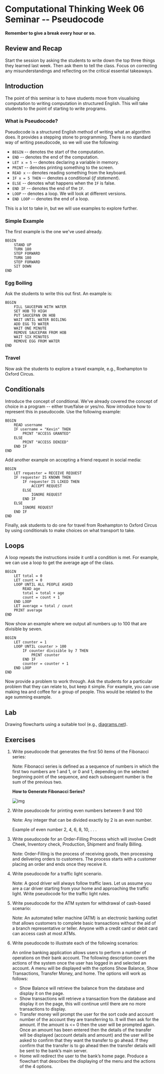 # Computational Thinking Week 06 Seminar -- Pseudocode

**Remember to give a break every hour or so.**

## Review and Recap

Start the session by asking the students to write down the top three things they learned last week. Then ask them to tell the class. Focus on correcting any misunderstandings and reflecting on the critical essential takeaways.

## Introduction

The point of this seminar is to have students move from visualising computation to writing computation in structured English. This will take students to the point of starting to write programs.

### What is Pseudocode?

Pseudocode is a structured English method of writing what an algorithm does. It provides a stepping stone to programming. There is no standard way of writing pseudocode, so we will use the following:

- `BEGIN` -- denotes the start of the computation.
- `END` -- denotes the end of the computation.
- `LET x = 5` -- denotes declaring a variable in memory.
- `PRINT` -- denotes printing something to the screen.
- `READ x` -- denotes reading something from the keyboard.
- `IF x = 5 THEN` -- denotes a conditional (*if statement*).
- `ELSE` -- denotes what happens when the `IF` is false.
- `END IF` -- denotes the end of the `IF`.
- `LOOP` -- denotes a loop. We will look at different versions.
- `END LOOP` -- denotes the end of a loop.

This is a lot to take in, but we will use examples to explore further.

### Simple Example

The first example is the one we've used already.

```pseudocode
BEGIN
    STAND UP
    TURN 180
    STEP FORWARD
    TURN 180
    STEP FORWARD
    SIT DOWN
END
```

### Egg Boiling

Ask the students to write this out first. An example is:

```pseudocode
BEGIN
    FILL SAUCEPAN WITH WATER
    SET HOB TO HIGH
    PUT SAUCEPAN ON HOB
    WAIT UNTIL WATER BOILING
    ADD EGG TO WATER
    WAIT ONE MINUTE
    REMOVE SAUCEPAN FROM HOB
    WAIT SIX MINUTES
    REMOVE EGG FROM WATER
END
```

### Travel

Now ask the students to explore a travel example, e.g., Roehampton to Oxford Circus.

## Conditionals

Introduce the concept of conditional. We've already covered the concept of choice in a program -- either true/false or yes/no. Now introduce how to represent this in pseudocode. Use the following example:

```pseudocode
BEGIN
    READ username
    IF username = "Kevin" THEN
        PRINT "ACCESS GRANTED"
    ELSE
        PRINT "ACCESS DENIED"
    END IF
END
```

Add another example on accepting a friend request in social media:

```pseudocode
BEGIN
	LET requester = RECEIVE REQUEST
	IF requester IS KNOWN THEN
	    IF requester IS LIKED THEN
	        ACCEPT REQUEST
	    ELSE
	        IGNORE REQUEST
	    END IF
	ELSE
	    IGNORE REQUEST
	END IF
END
```

Finally, ask students to do one for travel from Roehampton to Oxford Circus by using conditionals to make choices on what transport to take.

## Loops

A loop repeats the instructions inside it until a condition is met. For example, we can use a loop to get the average age of the class.

```pseudocode
BEGIN
    LET total = 0
    LET count = 0
    LOOP UNTIL ALL PEOPLE ASKED
        READ age
        total = total + age
        count = count + 1
    END LOOP
    LET average = total / count
    PRINT average
END
```

Now show an example where we output all numbers up to 100 that are divisible by seven.

```pseudocode
BEGIN
    LET counter = 1
    LOOP UNTIL counter > 100
        IF counter divisible by 7 THEN
            PRINT counter
        END IF
        counter = counter + 1
    END LOOP
END
```

Now provide a problem to work through. Ask the students for a particular problem that they can relate to, but keep it simple. For example, you can use making tea and coffee for a group of people. This would be related to the age summing example.

## Lab

Drawing flowcharts using a suitable tool (e.g., [diagrams.net](https://app.diagrams.net/)).

## Exercises

1. Write pseudocode that generates the first 50 items of the Fibonacci series:

   Note: Fibonacci series is defined as a sequence of numbers in which the first two numbers are 1 and 1, or 0 and 1, depending on the selected beginning point of the sequence, and each subsequent number is the sum of the previous two. 

   **How to Generate Fibonacci Series?**

   ![img](../../week-05/seminar/clip_image001-3778289.png)

2. Write pseudocode for printing even numbers between 9 and 100

   Note: Any integer that can be divided exactly by 2 is an even number.

   Example of even number  2, 4, 6, 8, 10, . . . 

3. Write pseudocode for an Order-Filling Process which will involve Credit Cheek, Inventory check, Production, Shipment and finally Billing. 

   Note: Order-Filling is the process of receiving goods, then processing and delivering orders to customers. The process starts with a customer placing an order and ends once they receive it. 

4. Write pseudocode for a traffic light scenario.

   Note: A good driver will always follow traffic laws. Let us assume you are a car driver starting from your home and approaching the traffic light. Write pseudocode for the traffic light rules.

5. Write pseudocode for the ATM system for withdrawal of cash-based scenario:

   Note: An automated teller machine (ATM) is an electronic banking outlet that allows customers to complete basic transactions without the aid of a branch representative or teller. Anyone with a credit card or debit card can access cash at most ATMs.

6. Write pseudocode to illustrate each of the following scenarios:

   An online banking application allows users to perform a number of operations on their bank account. The following description covers the actions of the system once the user has logged in and selected an account. A menu will be displayed with the options Show Balance, Show Transactions, Transfer Money, and home. The options will work as follows:

   - Show Balance will retrieve the balance from the database and display it on the page.
   - Show transactions will retrieve a transaction from the database and display it on the page, this will continue until there are no more transactions to display.
   - Transfer money will prompt the user for the sort code and account number of the account they are transferring to. It will then ask for the amount. If the amount is <= 0 then the user will be prompted again. Once an amount has been entered then the details of the transfer will be displayed (account details and amount) and the user will be asked to confirm that they want the transfer to go ahead. If they confirm that the transfer is to go ahead then the transfer details will be sent to the bank’s main server.
   - Home will redirect the user to the bank’s home page. Produce a flowchart that describes the displaying of the menu and the actions of the 4 options. 
